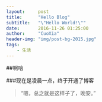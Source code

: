 ```yaml
---
layout:     post
title:      "Hello Blog"
subtitle:   "\"Hello World!\""
date:       2016-11-26 01:25:00
author:     "CuoXia"
header-img: "img/post-bg-2015.jpg"
tags:
    - 生活
---
```


##啊哈

###现在是凌晨一点，终于开通了博客

> “嗯，总之就是这样子了，晚安。”